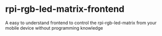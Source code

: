 # rpi-rgb-led-matrix-frontend
A easy to understand frontend to control the rpi-rgb-led-matrix from your mobile device without programming knowledge
